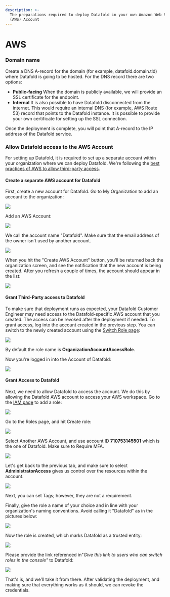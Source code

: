```yaml
---
description: >-
  The preparations required to deploy Datafold in your own Amazon Web Services
  (AWS) Account
---
```


# AWS

### Domain name

Create a DNS A-record for the domain (for example, datafold.domain.tld) where Datafold is going to be hosted. For the DNS record there are two options:

* **Public-facing** When the domain is publicly available, we will provide an SSL certificate for the endpoint.
* **Internal** It is also possible to have Datafold disconnected from the internet. This would require an internal DNS (for example, AWS Route 53) record that points to the Datafold instance. It is possible to provide your own certificate for setting up the SSL connection.

Once the deployment is complete, you will point that A-record to the IP address of the Datafold service.

### Allow Datafold access to the AWS Account

For setting up Datafold, it is required to set up a separate account within your organization where we can deploy Datafold. We're following the [best practices of AWS to allow third-party access](https://docs.aws.amazon.com/IAM/latest/UserGuide/id\_roles\_common-scenarios\_third-party.html).

#### Create a separate AWS account for Datafold

First, create a new account for Datafold. Go to My Organization to add an account to the organization:

![](<../../.gitbook/assets/image (196).png>)

Add an AWS Account:

![](<../../.gitbook/assets/image (142).png>)

We call the account name "Datafold". Make sure that the email address of the owner isn't used by another account.

![](<../../.gitbook/assets/image (61).png>)

When you hit the "Create AWS Account" button, you'll be returned back the organization screen, and see the notification that the new account is being created. After you refresh a couple of times, the account should appear in the list:

![](<../../.gitbook/assets/image (209).png>)

#### Grant Third-Party access to Datafold

To make sure that deployment runs as expected, your Datafold Customer Engineer may need access to the Datafold-specific AWS account that you created. The access can be revoked after the deployment if needed. To grant access, log into the account created in the previous step. You can switch to the newly created account using the [Switch Role page](https://signin.aws.amazon.com/switchrole):

![](<../../.gitbook/assets/image (103).png>)

By default the role name is **OrganizationAccountAccessRole**.

Now you're logged in into the Account of Datafold:

![](<../../.gitbook/assets/image (220).png>)

#### Grant Access to Datafold

Next, we need to allow Datafold to access the account. We do this by allowing the Datafold AWS account to access your AWS workspace. Go to the [IAM page](https://console.aws.amazon.com/iam/home) to add a role:

![](<../../.gitbook/assets/image (33).png>)

Go to the Roles page, and hit Create role:

![](<../../.gitbook/assets/image (239).png>)

Select Another AWS Account, and use account ID **710753145501** which is the one of Datafold. Make sure to Require MFA.

![](<../../.gitbook/assets/image (212).png>)

Let's get back to the previous tab, and make sure to select **AdministratorAccess** gives us control over the resources within the account.

![](<../../.gitbook/assets/image (188).png>)

Next, you can set Tags; however, they are not a requirement.&#x20;

Finally, give the role a name of your choice and in line with your organization's naming conventions. Avoid calling it "Datafold" as in the pictures below:&#x20;

![](<../../.gitbook/assets/image (215).png>)

Now the role is created, which marks Datafold as a trusted entity:

![](<../../.gitbook/assets/image (130).png>)

Please provide the link referenced in"_Give this link to users who can switch roles in the console"_  to Datafold:

![](<../../.gitbook/assets/image (126).png>)

That's is, and we'll take it from there. After validating the deployment, and making sure that everything works as it should, we can revoke the credentials.
